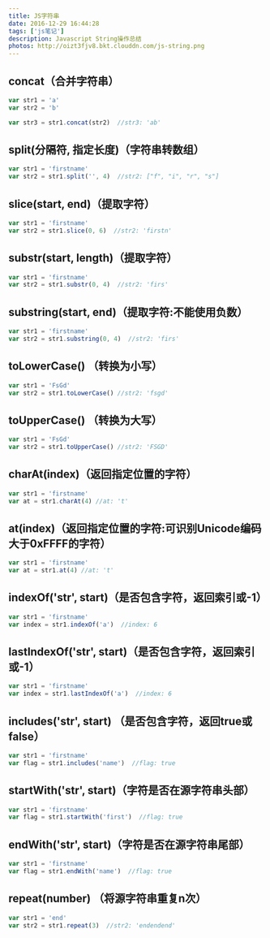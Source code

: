 ```yaml
---
title: JS字符串
date: 2016-12-29 16:44:28
tags: ['js笔记']
description: Javascript String操作总结
photos: http://oizt3fjv8.bkt.clouddn.com/js-string.png
---
```


## concat（合并字符串）
```javascript
var str1 = 'a'
var str2 = 'b'

var str3 = str1.concat(str2)  //str3: 'ab'
```
## split(分隔符, 指定长度)（字符串转数组）
```javascript
var str1 = 'firstname'
var str2 = str1.split('', 4)  //str2: ["f", "i", "r", "s"]
```

## slice(start, end)（提取字符）
```javascript
var str1 = 'firstname'
var str2 = str1.slice(0, 6)  //str2: 'firstn'
```

## substr(start, length)（提取字符）
```javascript
var str1 = 'firstname'
var str2 = str1.substr(0, 4)  //str2: 'firs'
```

## substring(start, end)（提取字符:不能使用负数）
```javascript
var str1 = 'firstname'
var str2 = str1.substring(0, 4)  //str2: 'firs'
```

## toLowerCase() （转换为小写）
```javascript
var str1 = 'FsGd'
var str2 = str1.toLowerCase() //str2: 'fsgd'
```

## toUpperCase() （转换为大写）
```javascript
var str1 = 'FsGd'
var str2 = str1.toUpperCase() //str2: 'FSGD'
```

## charAt(index)（返回指定位置的字符）
```javascript
var str1 = 'firstname'
var at = str1.charAt(4) //at: 't'
```

## at(index)（返回指定位置的字符:可识别Unicode编码大于0xFFFF的字符）
```javascript
var str1 = 'firstname'
var at = str1.at(4) //at: 't'
```

## indexOf('str', start)（是否包含字符，返回索引或-1）
```javascript
var str1 = 'firstname'
var index = str1.indexOf('a')  //index: 6
```

## lastIndexOf('str', start)（是否包含字符，返回索引或-1）
```javascript
var str1 = 'firstname'
var index = str1.lastIndexOf('a')  //index: 6
```

## includes('str', start) （是否包含字符，返回true或false）
```javascript
var str1 = 'firstname'
var flag = str1.includes('name')  //flag: true
```

## startWith('str', start)（字符是否在源字符串头部）
```javascript
var str1 = 'firstname'
var flag = str1.startWith('first')  //flag: true
```

## endWith('str', start)（字符是否在源字符串尾部）
```javascript
var str1 = 'firstname'
var flag = str1.endWith('name')  //flag: true
```

## repeat(number) （将源字符串重复n次）
```javascript
var str1 = 'end'
var str2 = str1.repeat(3)  //str2: 'endendend'
```
